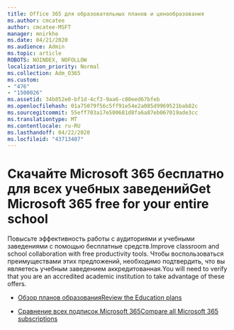 ```yaml
---
title: Office 365 для образовательных планов и ценообразования
ms.author: cmcatee
author: cmcatee-MSFT
manager: mnirkhe
ms.date: 04/21/2020
ms.audience: Admin
ms.topic: article
ROBOTS: NOINDEX, NOFOLLOW
localization_priority: Normal
ms.collection: Adm_O365
ms.custom:
- "476"
- "1500026"
ms.assetid: 34b852e0-bf1d-4cf3-9aa6-c80eed67bfeb
ms.openlocfilehash: 01a75079f56c5ff91e54e2a085d9969521bab82c
ms.sourcegitcommit: 55eff703a17e500681d8fa6a87eb067019ade3cc
ms.translationtype: MT
ms.contentlocale: ru-RU
ms.lasthandoff: 04/22/2020
ms.locfileid: "43713407"
---
```

# <a name="get-microsoft-365-free-for-your-entire-school"></a><span data-ttu-id="e83ad-102">Скачайте Microsoft 365 бесплатно для всех учебных заведений</span><span class="sxs-lookup"><span data-stu-id="e83ad-102">Get Microsoft 365 free for your entire school</span></span>

<span data-ttu-id="e83ad-103">Повысьте эффективность работы с аудиториями и учебными заведениями с помощью бесплатные средств.</span><span class="sxs-lookup"><span data-stu-id="e83ad-103">Improve classroom and school collaboration with free productivity tools.</span></span> <span data-ttu-id="e83ad-104">Чтобы воспользоваться преимуществами этих предложений, необходимо подтвердить, что вы являетесь учебным заведением аккредитованная.</span><span class="sxs-lookup"><span data-stu-id="e83ad-104">You will need to verify that you are an accredited academic institution to take advantage of these offers.</span></span>
  
- [<span data-ttu-id="e83ad-105">Обзор планов образования</span><span class="sxs-lookup"><span data-stu-id="e83ad-105">Review the Education plans</span></span>](https://products.office.com/academic/compare-office-365-education-plans)

- [<span data-ttu-id="e83ad-106">Сравнение всех подписок Microsoft 365</span><span class="sxs-lookup"><span data-stu-id="e83ad-106">Compare all Microsoft 365 subscriptions</span></span>](https://products.office.com/business/compare-more-office-365-for-business-plans)